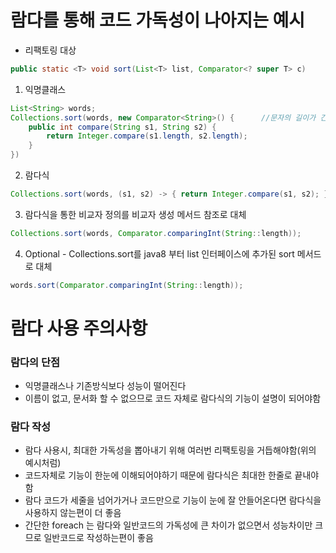 # 람다를 통해 코드 가독성이 나아지는 예시
* 리팩토링 대상
```java
public static <T> void sort(List<T> list, Comparator<? super T> c)
```

1. 익명클래스
```java
List<String> words;
Collections.sort(words, new Comparator<String>() {		//문자의 길이가 긴 순서대로 정렬한다ㅏ.
	public int compare(String s1, String s2) {
		return Integer.compare(s1.length, s2.length);
	}
})
```

2. 람다식
```java
Collections.sort(words, (s1, s2) -> { return Integer.compare(s1, s2); })
```

3. 람다식을 통한 비교자 정의를 비교자 생성 메서드 참조로 대체
```java
Collections.sort(words, Comparator.comparingInt(String::length));
```

4. Optional - Collections.sort를 java8 부터 list 인터페이스에 추가된 sort 메서드로 대체
```java
words.sort(Comparator.comparingInt(String::length));
```

# 람다 사용 주의사항
### 람다의 단점
* 익명클래스나 기존방식보다 성능이 떨어진다
* 이름이 없고, 문서화 할 수 없으므로 코드 자체로 람다식의 기능이 설명이 되어야함

### 람다 작성
* 람다 사용시, 최대한 가독성을 뽑아내기 위해 여러번 리팩토링을 거듭해야함(위의 예시처럼)
* 코드자체로 기능이 한눈에 이해되어야하기 때문에 람다식은 최대한 한줄로 끝내야함
* 람다 코드가 세줄을 넘어가거나 코드만으로 기능이 눈에 잘 안들어온다면 람다식을 사용하지 않는편이 더 좋음
* 간단한 foreach 는 람다와 일반코드의 가독성에 큰 차이가 없으면서 성능차이만 크므로 일반코드로 작성하는편이 좋음